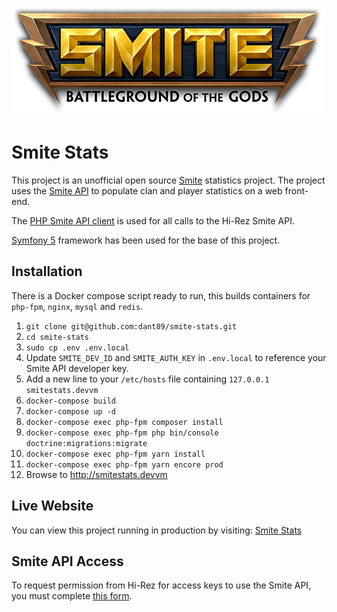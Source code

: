 ![Smite logo](https://github.com/dant89/smite-stats/blob/master/public/images/LOGO_SMITE_2016_Blktagline_Shadow_500x170.png)

Smite Stats
============

This project is an unofficial open source [Smite](https://www.smitegame.com/) statistics project. The project uses the [Smite API](http://api.smitegame.com/smiteapi.svc) to populate clan and player statistics on a web front-end.

The [PHP Smite API client](https://github.com/dant89/smite-api-php-client) is used for all calls to the Hi-Rez Smite API. 

[Symfony 5](https://symfony.com/doc/current/setup.html) framework has been used for the base of this project.

## Installation

There is a Docker compose script ready to run, this builds containers for `php-fpm`, `nginx`, `mysql` and `redis`.

1. `git clone git@github.com:dant89/smite-stats.git`
2. `cd smite-stats`
3. `sudo cp .env .env.local`
4. Update `SMITE_DEV_ID` and `SMITE_AUTH_KEY` in `.env.local` to reference your Smite API developer key.
5. Add a new line to your `/etc/hosts` file containing `127.0.0.1       smitestats.devvm`
6. `docker-compose build`
7. `docker-compose up -d`
8. `docker-compose exec php-fpm composer install`
9. `docker-compose exec php-fpm php bin/console doctrine:migrations:migrate`
10. `docker-compose exec php-fpm yarn install`
11. `docker-compose exec php-fpm yarn encore prod`
12. Browse to http://smitestats.devvm

## Live Website
You can view this project running in production by visiting: [Smite Stats](https://smitestats.com/)

## Smite API Access

To request permission from Hi-Rez for access keys to use the Smite API, you must complete [this form](https://fs12.formsite.com/HiRez/form48/secure_index.html).
